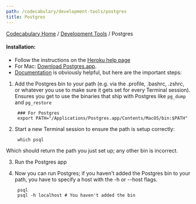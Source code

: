 ```yaml
---
path: /codecabulary/development-tools/postgres
title: Postgres
---
```

[Codecabulary Home](/codecabulary) / [Development Tools](/codecabulary/development-tools) / Postgres

<!-- ---title: Postgres -->

#### Installation:
* Follow the instructions on the [Heroku help page](https://devcenter.heroku.com/articles/heroku-postgresql#local-setup)
* For Mac: [Download Postgres.app](http://postgresapp.com). 
* [Documentation](http://postgresapp.com/documentation) is obviously helpful, but here are the important steps:
1) Add the Postgres bin to your path (e.g. via the .profile, .bashrc, .zshrc, or whatever you use to make sure it gets set for every Terminal session). Ensures you get to use the binaries that ship with Postgres like ``pg_dump`` and ``pg_restore``
		
		### For Postgres
		export PATH="/Applications/Postgres.app/Contents/MacOS/bin:$PATH"
2) Start a new Terminal session to ensure the path is setup correctly:
		
		which psql
		
Which should return the path you just set up; any other bin is incorrect.

3) Run the Postgres app
4) Now you can run Postgres; if you haven't added the Postgres bin to your path, you have to specify a host with the -h or --host flags. 

		psql
		psql -h localhost # You haven't added the bin
